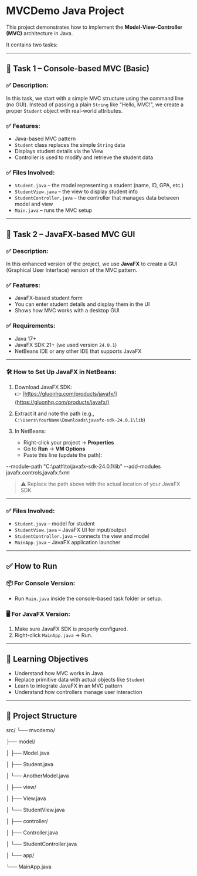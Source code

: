 # MVCDemo Java Project

This project demonstrates how to implement the **Model-View-Controller (MVC)** architecture in Java.

It contains two tasks:

---

## 📌 Task 1 – Console-based MVC (Basic)

### ✅ Description:
In this task, we start with a simple MVC structure using the command line (no GUI). Instead of passing a plain `String` like "Hello, MVC!", we create a proper `Student` object with real-world attributes.

### ✅ Features:
- Java-based MVC pattern  
- `Student` class replaces the simple `String` data  
- Displays student details via the View  
- Controller is used to modify and retrieve the student data  

### ✅ Files Involved:
- `Student.java` – the model representing a student (name, ID, GPA, etc.)
- `StudentView.java` – the view to display student info
- `StudentController.java` – the controller that manages data between model and view
- `Main.java` – runs the MVC setup

---

## 📌 Task 2 – JavaFX-based MVC GUI

### ✅ Description:
In this enhanced version of the project, we use **JavaFX** to create a GUI (Graphical User Interface) version of the MVC pattern.

### ✅ Features:
- JavaFX-based student form  
- You can enter student details and display them in the UI  
- Shows how MVC works with a desktop GUI  

### ✅ Requirements:
- Java 17+
- JavaFX SDK 21+ (we used version `24.0.1`)
- NetBeans IDE or any other IDE that supports JavaFX

---

### 🛠 How to Set Up JavaFX in NetBeans:

1. Download JavaFX SDK:  
   👉 [https://gluonhq.com/products/javafx/](https://gluonhq.com/products/javafx/)

2. Extract it and note the path (e.g.,  
   `C:\Users\YourName\Downloads\javafx-sdk-24.0.1\lib`)

3. In NetBeans:  
   - Right-click your project → **Properties**  
   - Go to **Run** → **VM Options**  
   - Paste this line (update the path):

--module-path "C:\path\to\javafx-sdk-24.0.1\lib" --add-modules javafx.controls,javafx.fxml


> ⚠️ Replace the path above with the actual location of your JavaFX SDK.

---

### ✅ Files Involved:
- `Student.java` – model for student
- `StudentView.java` – JavaFX UI for input/output
- `StudentController.java` – connects the view and model
- `MainApp.java` – JavaFX application launcher

---

## ✅ How to Run

### 📦 For Console Version:
- Run `Main.java` inside the console-based task folder or setup.

### 🖥 For JavaFX Version:
1. Make sure JavaFX SDK is properly configured.
2. Right-click `MainApp.java` → Run.

---

## 🧠 Learning Objectives

- Understand how MVC works in Java  
- Replace primitive data with actual objects like `Student`  
- Learn to integrate JavaFX in an MVC pattern  
- Understand how controllers manage user interaction  

---

## 📁 Project Structure

src/
└── mvcdemo/

├── model/

│ ├── Model.java

│ ├── Student.java

│ └── AnotherModel.java

│
├── view/

│ ├── View.java

│ └── StudentView.java

│
├── controller/

│ ├── Controller.java

│ └── StudentController.java

│
└── app/

└── MainApp.java

